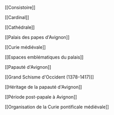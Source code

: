 [[Consistoire]]

[[Cardinal]]

[[Cathédrale]]

[[Palais des papes d'Avignon]]

[[Curie médiévale]]

[[Espaces emblématiques du palais]]

[[Papauté d'Avignon]]

[[Grand Schisme d'Occident (1378-1417)]]

[[Héritage de la papauté d'Avignon]]

[[Période post-papale à Avignon]]

[[Organisation de la Curie pontificale médiévale]]